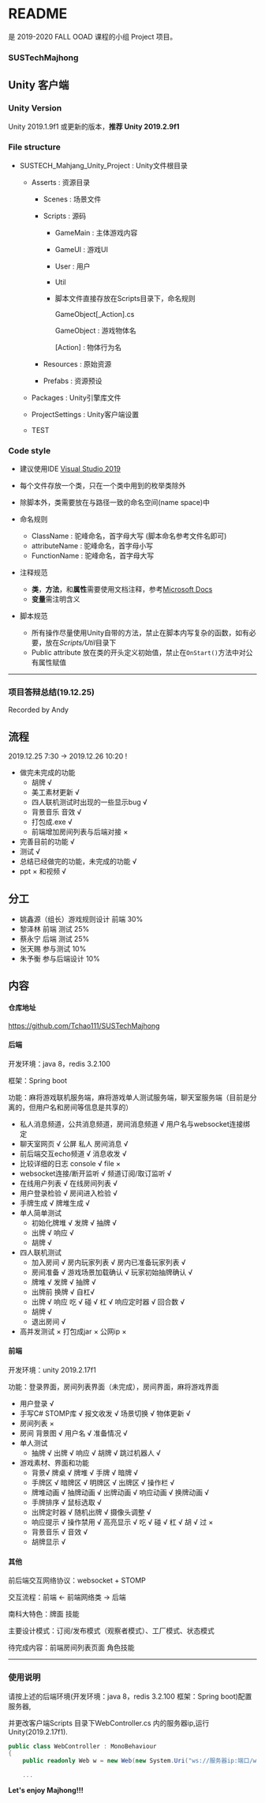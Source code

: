 # README

是 2019-2020 FALL OOAD 课程的小组 Project 项目。

### SUSTechMajhong

## Unity 客户端

### Unity Version

Unity 2019.1.9f1 或更新的版本，**推荐 Unity 2019.2.9f1**

### File structure

- SUSTECH_Mahjang_Unity_Project : Unity文件根目录

  - Asserts : 资源目录

    - Scenes : 场景文件

    - Scripts : 源码

      - GameMain : 主体游戏内容

      - GameUI : 游戏UI

      - User : 用户

      - Util

      - 脚本文件直接存放在Scripts目录下，命名规则

        GameObject[_Action].cs

        GameObject : 游戏物体名

        [Action] : 物体行为名

    - Resources : 原始资源

    - Prefabs : 资源预设

  - Packages : Unity引擎库文件

  - ProjectSettings : Unity客户端设置
  
  - TEST

### Code style

- 建议使用IDE [Visual Studio 2019](https://visualstudio.microsoft.com/thank-you-downloading-visual-studio/?sku=Community&rel=16)
- 每个文件存放一个类，只在一个类中用到的枚举类除外
- 除脚本外，类需要放在与路径一致的命名空间(name space)中
- 命名规则
  - ClassName : 驼峰命名，首字母大写 (脚本命名参考文件名即可)
  - attributeName : 驼峰命名，首字母小写
  - FunctionName : 驼峰命名，首字母大写
- 注释规范
  - **类**，**方法**，和**属性**需要使用文档注释，参考[Microsoft Docs](https://docs.microsoft.com/zh-cn/dotnet/csharp/language-reference/language-specification/documentation-comments)
  - **变量**需注明含义

- 脚本规范
  - 所有操作尽量使用Unity自带的方法，禁止在脚本内写复杂的函数，如有必要，放在*Scripts/Util*目录下
  - Public attribute 放在类的开头定义初始值，禁止在`OnStart()`方法中对公有属性赋值

---

### 项目答辩总结(19.12.25)

Recorded by Andy

## 流程

2019.12.25  7:30 -> 2019.12.26 10:20 !

- 做完未完成的功能
  - 胡牌 √
  - 美工素材更新 √
  - 四人联机测试时出现的一些显示bug √
  - 背景音乐 音效 √
  - 打包成.exe √
  - 前端增加房间列表与后端对接 ×
- 完善目前的功能 √
- 测试 √
- 总结已经做完的功能，未完成的功能 √
- ppt × 和视频  √

## 分工

- 姚鑫源（组长）游戏规则设计 前端 30%
- 黎泽林 前端 测试 25%
- 蔡永宁 后端 测试 25%
- 张天赐 参与测试 10%
- 朱予衡 参与后端设计 10%

## 内容

#### 仓库地址

https://github.com/Tchao111/SUSTechMajhong

#### 后端

开发环境：java 8，redis 3.2.100

框架：Spring boot

功能：麻将游戏联机服务端，麻将游戏单人测试服务端，聊天室服务端（目前是分离的，但用户名和房间等信息是共享的）

- 私人消息频道，公共消息频道，房间消息频道 √ 用户名与websocket连接绑定
- 聊天室网页 √ 公屏 私人 房间消息 √
- 前后端交互echo频道 √ 消息收发 √
- 比较详细的日志 console √ file ×
- websocket连接/断开监听 √ 频道订阅/取订监听 √
- 在线用户列表 √ 在线房间列表 √ 
- 用户登录检验 √ 房间进入检验 √
- 手牌生成 √ 牌堆生成 √ 
- 单人简单测试 
  - 初始化牌堆 √ 发牌 √ 抽牌 √  
  - 出牌 √ 响应 √ 
  - 胡牌 √
- 四人联机测试 
  - 加入房间 √ 房内玩家列表 √ 房内已准备玩家列表 √
  - 房间准备 √ 游戏场景加载确认 √ 玩家初始抽牌确认 √
  - 牌堆 √ 发牌 √ 抽牌 √
  - 出牌前 换牌 √ 自杠√
  - 出牌 √ 响应 吃 √ 碰 √ 杠 √ 响应定时器 √ 回合数 √
  - 胡牌 √
  - 退出房间 √
- 高并发测试 × 打包成jar × 公网ip ×

#### 前端

开发环境：unity 2019.2.17f1

功能：登录界面，房间列表界面（未完成），房间界面，麻将游戏界面

- 用户登录 √
- 手写C# STOMP库 √ 报文收发 √ 场景切换 √ 物体更新 √
- 房间列表 ×
- 房间 背景图 √ 用户名 √ 准备情况 √
- 单人测试
  - 抽牌 √ 出牌 √ 响应 √ 胡牌 √ 跳过机器人 √
- 游戏素材、界面和功能
  - 背景√ 牌桌 √ 牌堆 √ 手牌 √ 暗牌 √
  - 手牌区 √ 暗牌区 √ 明牌区 √ 出牌区 √ 操作栏 √
  - 牌堆动画 √ 抽牌动画 √ 出牌动画 √ 响应动画 √ 换牌动画 √
  - 手牌排序 √ 鼠标选取 √ 
  - 出牌定时器 √ 随机出牌 √ 摄像头调整 √
  - 响应提示 √  操作禁用 √  高亮显示 √ 吃 √ 碰 √ 杠 √ 胡 √ 过 ×
  - 背景音乐 √ 音效 √
  - 胡牌显示 √

#### 其他

前后端交互网络协议：websocket + STOMP

交互流程：前端 <- 前端网络类 -> 后端

南科大特色：牌面 技能

主要设计模式：订阅/发布模式（观察者模式）、工厂模式、状态模式

待完成内容：前端房间列表页面 角色技能

-----

### 使用说明

请按上述的后端环境(开发环境：java 8，redis 3.2.100 框架：Spring boot)配置服务器,

并更改客户端Scripts 目录下WebController.cs 内的服务器ip,运行Unity(2019.2.17f1).

```c#
public class WebController : MonoBehaviour
{
	public readonly Web w = new Web(new System.Uri("ws://服务器ip:端口/ws/websocket"), AutoCallBacks.AutoCallBackDict);

	...
```

**Let's enjoy Majhong!!!**